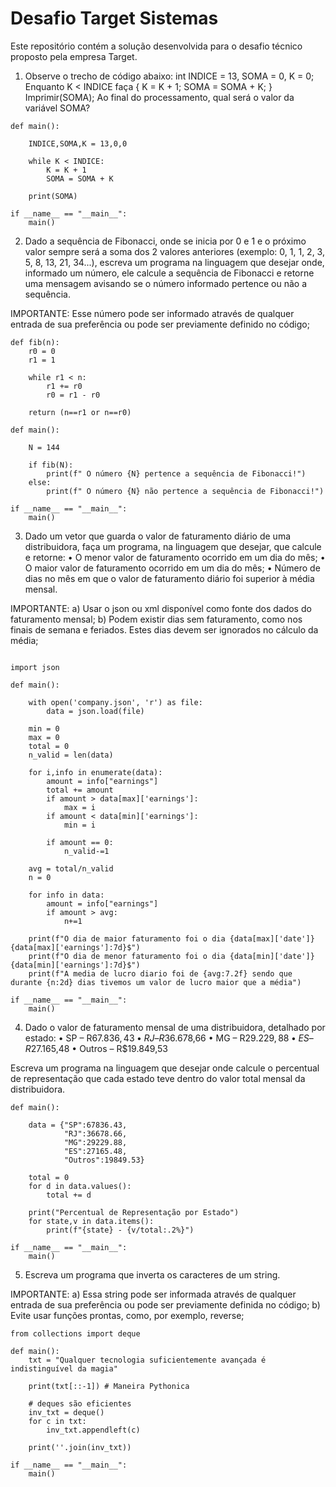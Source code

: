 # Desafio Target Sistemas

Este repositório contém a solução desenvolvida para o desafio técnico proposto pela empresa Target.

1) Observe o trecho de código abaixo: int INDICE = 13, SOMA = 0, K = 0;
Enquanto K < INDICE faça { K = K + 1; SOMA = SOMA + K; }
Imprimir(SOMA);
Ao final do processamento, qual será o valor da variável SOMA?

```
def main():

    INDICE,SOMA,K = 13,0,0
    
    while K < INDICE:
        K = K + 1
        SOMA = SOMA + K

    print(SOMA)

if __name__ == "__main__":
    main()
```

2) Dado a sequência de Fibonacci, onde se inicia por 0 e 1 e o próximo valor sempre será a soma dos 2 valores anteriores (exemplo: 0, 1, 1, 2, 3, 5, 8, 13, 21, 34...), escreva um programa na linguagem que desejar onde, informado um número, ele calcule a sequência de Fibonacci e retorne uma mensagem avisando se o número informado pertence ou não a sequência.

IMPORTANTE: Esse número pode ser informado através de qualquer entrada de sua preferência ou pode ser previamente definido no código;

```
def fib(n):
    r0 = 0
    r1 = 1

    while r1 < n:
        r1 += r0
        r0 = r1 - r0
    
    return (n==r1 or n==r0)

def main():

    N = 144

    if fib(N):
        print(f" O número {N} pertence a sequência de Fibonacci!")
    else:
        print(f" O número {N} não pertence a sequência de Fibonacci!")

if __name__ == "__main__":
    main()

```

3) Dado um vetor que guarda o valor de faturamento diário de uma distribuidora, faça um programa, na linguagem que desejar, que calcule e retorne:
• O menor valor de faturamento ocorrido em um dia do mês;
• O maior valor de faturamento ocorrido em um dia do mês;
• Número de dias no mês em que o valor de faturamento diário foi superior à média mensal.

IMPORTANTE:
a) Usar o json ou xml disponível como fonte dos dados do faturamento mensal;
b) Podem existir dias sem faturamento, como nos finais de semana e feriados. Estes dias devem ser ignorados no cálculo da média;

```

import json

def main():

    with open('company.json', 'r') as file:
        data = json.load(file)

    min = 0
    max = 0
    total = 0
    n_valid = len(data)
    
    for i,info in enumerate(data):
        amount = info["earnings"]
        total += amount
        if amount > data[max]['earnings']:
            max = i
        if amount < data[min]['earnings']:
            min = i
        
        if amount == 0:
            n_valid-=1

    avg = total/n_valid
    n = 0

    for info in data:
        amount = info["earnings"]
        if amount > avg:
            n+=1

    print(f"O dia de maior faturamento foi o dia {data[max]['date']} {data[max]['earnings']:7d}$")
    print(f"O dia de menor faturamento foi o dia {data[min]['date']} {data[min]['earnings']:7d}$")
    print(f"A media de lucro diario foi de {avg:7.2f} sendo que durante {n:2d} dias tivemos um valor de lucro maior que a média")

if __name__ == "__main__":
    main()
```

4) Dado o valor de faturamento mensal de uma distribuidora, detalhado por estado:
• SP – R$67.836,43
• RJ – R$36.678,66
• MG – R$29.229,88
• ES – R$27.165,48
• Outros – R$19.849,53

Escreva um programa na linguagem que desejar onde calcule o percentual de representação que cada estado teve dentro do valor total mensal da distribuidora.  

```
def main():

    data = {"SP":67836.43,
            "RJ":36678.66,
            "MG":29229.88,
            "ES":27165.48,
            "Outros":19849.53}

    total = 0
    for d in data.values():
        total += d

    print("Percentual de Representação por Estado")
    for state,v in data.items():
        print(f"{state} - {v/total:.2%}")

if __name__ == "__main__":
    main()
```

5) Escreva um programa que inverta os caracteres de um string.

IMPORTANTE:
a) Essa string pode ser informada através de qualquer entrada de sua preferência ou pode ser previamente definida no código;
b) Evite usar funções prontas, como, por exemplo, reverse;

```
from collections import deque

def main():
    txt = "Qualquer tecnologia suficientemente avançada é indistinguível da magia"

    print(txt[::-1]) # Maneira Pythonica

    # deques são eficientes 
    inv_txt = deque()
    for c in txt:
        inv_txt.appendleft(c)

    print(''.join(inv_txt))

if __name__ == "__main__":
    main()
```